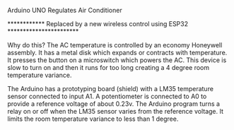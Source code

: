 Arduino UNO Regulates Air Conditioner

************ Replaced by a new wireless control using ESP32 ***********************

Why do this? The AC temperature is controlled by an economy Honeywell assembly. It has a metal disk which expands or contracts with temperature. It presses the button on a microswitch which powers the AC. This device is slow to turn on and then it runs for too long creating a 4 degree room temperature variance.

The Arduino has a prototyping board (shield) with a LM35 temperature sensor connected to input A1. A potentiometer is connected to A0 to provide a reference voltage of about 0.23v. The Arduino program turns a relay on or off when the LM35 sensor varies from the reference voltage. It limits the room temperature variance to less than 1 degree.
